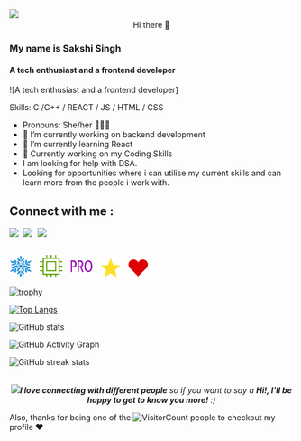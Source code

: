 <img src="https://raw.githubusercontent.com/halfrost/halfrost/master/icons/header_.png"/>
<div align='center'>
 Hi there 👋
 </div>
 
###  My name is Sakshi Singh
#### A tech enthusiast and a frontend developer

![A tech enthusiast and a frontend developer]

Skills: C /C++ / REACT / JS / HTML / CSS

-   Pronouns: She/her 🙋🏻‍♀️
- 🔭 I’m currently working on backend development 
- 🌱 I’m currently learning React  
- 🔭 Currently working on my Coding Skills
-  I am looking for help with DSA.
-  Looking for opportunities where i can utilise my current skills and can learn more from the people i work with. 


## Connect with me :
<div>
<a href="https://www.linkedin.com/in/sakshi-singh-91716b226/">
  <img align="left" width="24px" src="https://cdn-icons-png.flaticon.com/512/174/174857.png"  />
</a>

<a href="mailto:sakshi2010127@akgec.ac.in">
  <img align="left" width="26px" src="https://cdn-icons-png.flaticon.com/512/281/281769.png" />
</a>

<a href="https://https://www.instagram.com/_.sakshi.rai._/">
  <img align="left" width="26px" src="https://upload.wikimedia.org/wikipedia/commons/thumb/a/a5/Instagram_icon.png/1024px-Instagram_icon.png" />
</a>
 </div>
<br><br>


<a href='https://archiveprogram.github.com/'><img src='https://raw.githubusercontent.com/acervenky/animated-github-badges/master/assets/acbadge.gif' width='40px' height='40px'></a> <a href='https://docs.github.com/en/developers'><img src='https://raw.githubusercontent.com/acervenky/animated-github-badges/master/assets/devbadge.gif' width='40px' height='40px'></a> <a href='https://github.com/pricing'><img src='https://raw.githubusercontent.com/acervenky/animated-github-badges/master/assets/pro.gif' width='40px' height='40px'></a> <a href='https://stars.github.com/'><img src='https://raw.githubusercontent.com/acervenky/animated-github-badges/master/assets/starbadge.gif' width='35px' height='35px'></a> <a href='https://docs.github.com/en/github/supporting-the-open-source-community-with-github-sponsors'><img src='https://raw.githubusercontent.com/acervenky/animated-github-badges/master/assets/sponsorbadge.gif' width='35px' height='35px'></a> 
<br>

[![trophy](https://github-profile-trophy.vercel.app/?username=SakshiRai01)](https://github.com/ryo-ma/github-profile-trophy)

[![Top Langs](https://github-readme-stats.vercel.app/api/top-langs/?username=SakshiRai01)](https://github.com/anuraghazra/github-readme-stats)

![GitHub stats](https://github-readme-stats.vercel.app/api?username=SakshiRai01&show_icons=true)  

![GitHub Activity Graph](https://activity-graph.herokuapp.com/graph?username=SakshiRai01)  

![GitHub streak stats](https://github-readme-streak-stats.herokuapp.com/?user=SakshiRai01)  


<div align = "center">
<br>
<img src="https://media.giphy.com/media/LnQjpWaON8nhr21vNW/giphy.gif" width="60" /><em><b>I love connecting with different people</b> so if you want to say a <b>Hi!, I'll be happy to get to know you more!</b> :)</em>
</div>



Also, thanks for being one of the ![VisitorCount](https://profile-counter.glitch.me/SakshiRai01/count.svg) people to checkout my profile :heart:

